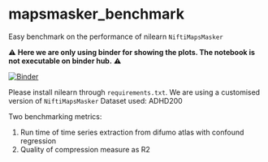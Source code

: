 # mapsmasker_benchmark
Easy benchmark on the performance of nilearn `NiftiMapsMasker`

⚠️ __Here we are only using binder for showing the plots. The notebook is not executable on binder hub.__ ⚠️

[![Binder](https://mybinder.org/badge_logo.svg)](https://mybinder.org/v2/gh/SIMEXP/mapsmasker_benchmark/HEAD?urlpath=https%3A%2F%2Fgithub.com%2FSIMEXP%2Fmapsmasker_benchmark%2Fblob%2Fmain%2Fnotebooks%2Fplots.ipynb)

Please install nilearn through `requirements.txt`. We are using a customised version of `NiftiMapsMasker`
Dataset used: ADHD200

Two benchmarking metrics:
1. Run time of time series extraction from difumo atlas with confound regression
2. Quality of compression measure as R2

